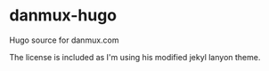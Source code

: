 danmux-hugo
===========

Hugo source for danmux.com

The license is included as I'm using his modified jekyl lanyon theme.
